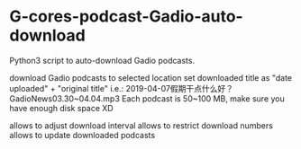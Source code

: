 # G-cores-podcast-Gadio-auto-download
Python3 script to auto-download Gadio podcasts.

download Gadio podcasts to selected location
set downloaded title as "date uploaded" + "original title"
i.e.: 2019-04-07假期干点什么好？GadioNews03.30~04.04.mp3
Each podcast is 50~100 MB, make sure you have enough disk space XD

allows to adjust download interval
allows to restrict download numbers
allows to update downloaded podcasts 

